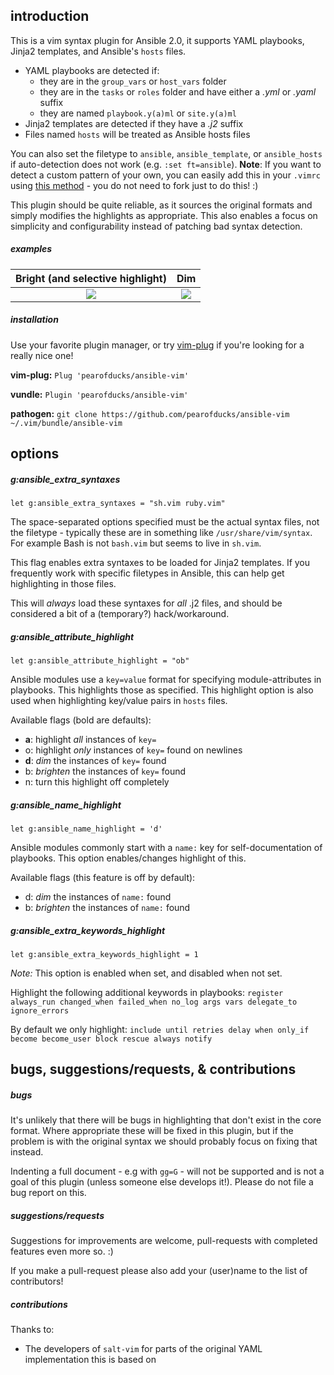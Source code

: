 ## introduction

This is a vim syntax plugin for Ansible 2.0, it supports YAML playbooks, Jinja2 templates, and Ansible's `hosts` files.

- YAML playbooks are detected if:
  - they are in the `group_vars` or `host_vars` folder
  - they are in the `tasks` or `roles` folder and have either a *.yml* or *.yaml* suffix
  - they are named `playbook.y(a)ml` or `site.y(a)ml`
- Jinja2 templates are detected if they have a *.j2* suffix
- Files named `hosts` will be treated as Ansible hosts files

You can also set the filetype to `ansible`, `ansible_template`, or `ansible_hosts` if auto-detection does not work (e.g. `:set ft=ansible`). **Note**: If you want to detect a custom pattern of your own, you can easily add this in your `.vimrc` using [this method](http://vim.wikia.com/wiki/Change_filetype_based_on_directory_path) - you do not need to fork just to do this! :)

This plugin should be quite reliable, as it sources the original formats and simply modifies the highlights as appropriate. This also enables a focus on simplicity and configurability instead of patching bad syntax detection.

##### examples

Bright (and selective highlight)     |  Dim
:-----------------------------------:|:-------------------------:
![](http://i.imgur.com/whBOZZK.png)  |  ![](http://i.imgur.com/XS0T00e.png)

##### installation

Use your favorite plugin manager, or try [vim-plug](https://github.com/junegunn/vim-plug) if you're looking for a really nice one!

**vim-plug:** `Plug 'pearofducks/ansible-vim'`

**vundle:** `Plugin 'pearofducks/ansible-vim'`

**pathogen:** `git clone https://github.com/pearofducks/ansible-vim ~/.vim/bundle/ansible-vim`

## options

##### g:ansible_extra_syntaxes
`let g:ansible_extra_syntaxes = "sh.vim ruby.vim"`

The space-separated options specified must be the actual syntax files, not the filetype - typically these are in something like `/usr/share/vim/syntax`. For example Bash is not `bash.vim` but seems to live in `sh.vim`.

This flag enables extra syntaxes to be loaded for Jinja2 templates. If you frequently work with specific filetypes in Ansible, this can help get highlighting in those files.

This will *always* load these syntaxes for *all* .j2 files, and should be considered a bit of a (temporary?) hack/workaround.

##### g:ansible_attribute_highlight
`let g:ansible_attribute_highlight = "ob"`

Ansible modules use a `key=value` format for specifying module-attributes in playbooks. This highlights those as specified. This highlight option is also used when highlighting key/value pairs in `hosts` files.

Available flags (bold are defaults):

- **a**: highlight *all* instances of `key=`
- o: highlight *only* instances of `key=` found on newlines
- **d**: *dim* the instances of `key=` found
- b: *brighten* the instances of `key=` found
- n: turn this highlight off completely

##### g:ansible_name_highlight
`let g:ansible_name_highlight = 'd'`

Ansible modules commonly start with a `name:` key for self-documentation of playbooks. This option enables/changes highlight of this.

Available flags (this feature is off by default):

- d: *dim* the instances of `name:` found
- b: *brighten* the instances of `name:` found

##### g:ansible_extra_keywords_highlight
`let g:ansible_extra_keywords_highlight = 1`

*Note:* This option is enabled when set, and disabled when not set.

Highlight the following additional keywords in playbooks: `register always_run changed_when failed_when no_log args vars delegate_to ignore_errors`

By default we only highlight: `include until retries delay when only_if become become_user block rescue always notify`

## bugs, suggestions/requests, & contributions

##### bugs

It's unlikely that there will be bugs in highlighting that don't exist in the core format. Where appropriate these will be fixed in this plugin, but if the problem is with the original syntax we should probably focus on fixing that instead.

Indenting a full document - e.g with `gg=G` - will not be supported and is not a goal of this plugin (unless someone else develops it!). Please do not file a bug report on this.

##### suggestions/requests

Suggestions for improvements are welcome, pull-requests with completed features even more so. :)

If you make a pull-request please also add your (user)name to the list of contributors!

##### contributions

Thanks to:

- The developers of `salt-vim` for parts of the original YAML implementation this is based on
